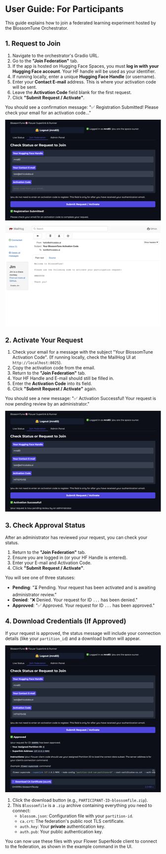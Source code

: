 # User Guide: For Participants

This guide explains how to join a federated learning experiment hosted by the BlossomTune Orchestrator.

## 1. Request to Join

1.  Navigate to the orchestrator's Gradio URL.
2.  Go to the **"Join Federation"** tab.
3.  If the app is hosted on Hugging Face Spaces, you must **log in with your Hugging Face account**. Your HF handle will be used as your identifier.
4.  If running locally, enter a unique **Hugging Face Handle** (or username).
5.  Enter your **Contact E-mail** address. This is where your activation code will be sent.
6.  Leave the **Activation Code** field blank for the first request.
7.  Click **"Submit Request / Activate"**.

You should see a confirmation message: "✅ Registration Submitted! Please check your email for an activation code..."

![Request to Join](./01a_request_to_join.png)

![Email with Activation Code](./01b_request_to_join.png)

## 2. Activate Your Request

1.  Check your email for a message with the subject "Your BlossomTune Activation Code". (If running locally, check the MailHog UI at `http://localhost:8025`).
2.  Copy the activation code from the email.
3.  Return to the **"Join Federation"** tab.
4.  Your HF Handle and E-mail should still be filled in.
5.  Enter the **Activation Code** into its field.
6.  Click **"Submit Request / Activate"** again.

You should see a new message: "✅ Activation Successful! Your request is now pending review by an administrator."

![Activate Your Request](./02_activate_your_request.png)

## 3. Check Approval Status

After an administrator has reviewed your request, you can check your status.

1.  Return to the **"Join Federation"** tab.
2.  Ensure you are logged in (or your HF Handle is entered).
3.  Enter your E-mail and Activation Code.
4.  Click **"Submit Request / Activate"**.

You will see one of three statuses:

* **Pending**: "⏳ Pending. Your request has been activated and is awaiting administrator review."
* **Denied**: "❌ Denied. Your request for ID `...` has been denied."
* **Approved**: "✅ Approved. Your request for ID `...` has been approved."

## 4. Download Credentials (If Approved)

If your request is approved, the status message will include your connection details (like your `partition_id`) and a download button will appear.

![Download Credentials](./04_download_credentials.png)

1.  Click the download button (e.g., `PARTICIPANT-ID-blossomfile.zip`).
2.  This `Blossomfile` is a `.zip` archive containing everything you need to connect:
    * `blossom.json`: Configuration file with your `partition-id`.
    * `ca.crt`: The federation's public root TLS certificate.
    * `auth.key`: Your **private** authentication key.
    * `auth.pub`: Your public authentication key.

You can now use these files with your Flower SuperNode client to connect to the federation, as shown in the example command in the UI.